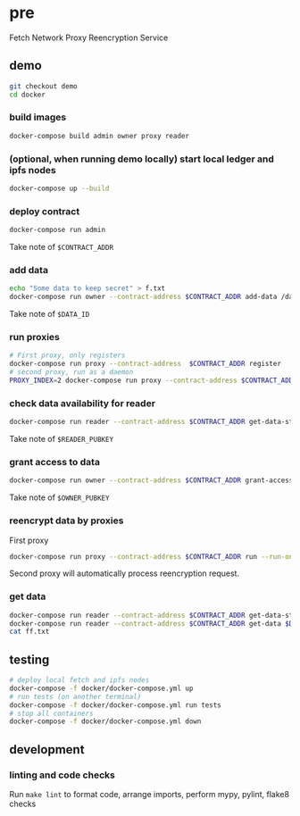 # pre

Fetch Network Proxy Reencryption Service

## demo

```bash
git checkout demo
cd docker
```

### build images
```bash
docker-compose build admin owner proxy reader
```

### (optional, when running demo locally) start local ledger and ipfs nodes
```bash
docker-compose up --build
```

### deploy contract
```bash
docker-compose run admin
```
Take note of `$CONTRACT_ADDR`

### add data
```bash
echo "Some data to keep secret" > f.txt
docker-compose run owner --contract-address $CONTRACT_ADDR add-data /data/f.txt
```
Take note of `$DATA_ID`
### run proxies
```bash
# First proxy, only registers
docker-compose run proxy --contract-address  $CONTRACT_ADDR register
# second proxy, run as a daemon
PROXY_INDEX=2 docker-compose run proxy --contract-address $CONTRACT_ADDR run
```

### check data availability for reader
```bash
docker-compose run reader --contract-address $CONTRACT_ADDR get-data-status $DATA_ID
```
Take note of `$READER_PUBKEY`

### grant access to data
```bash
docker-compose run owner --contract-address $CONTRACT_ADDR grant-access $DATA_ID $READER_PUBKEY
```
Take note of `$OWNER_PUBKEY`

### reencrypt data by proxies
First proxy
```bash
docker-compose run proxy --contract-address $CONTRACT_ADDR run --run-once-and-exit
```
Second proxy will automatically process reencryption request.


### get data
```bash
docker-compose run reader --contract-address $CONTRACT_ADDR get-data-status $DATA_ID
docker-compose run reader --contract-address $CONTRACT_ADDR get-data $DATA_ID $OWNER_PUBKEY ff.txt
cat ff.txt
```
## testing

```bash
# deploy local fetch and ipfs nodes
docker-compose -f docker/docker-compose.yml up
# run tests (on another terminal)
docker-compose -f docker/docker-compose.yml run tests
# stop all containers
docker-compose -f docker/docker-compose.yml down
```


## development

### linting and code checks

Run `make lint` to format code, arrange imports, perform mypy, pylint, flake8 checks